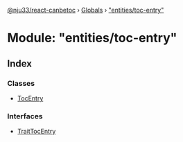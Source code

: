 [@nju33/react-canbetoc](../README.md) › [Globals](../globals.md) › ["entities/toc-entry"](_entities_toc_entry_.md)

# Module: "entities/toc-entry"

## Index

### Classes

* [TocEntry](../classes/_entities_toc_entry_.tocentry.md)

### Interfaces

* [TraitTocEntry](../interfaces/_entities_toc_entry_.traittocentry.md)
